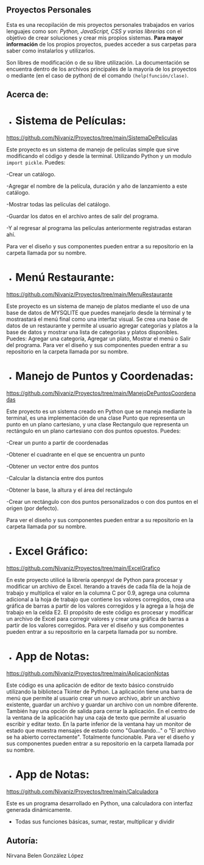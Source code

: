 ## Proyectos Personales 

Esta es una recopilación de mis proyectos personales trabajados en varios lenguajes como son: *Python, JavaScript, CSS y varias librerías* con el objetivo de crear soluciones y crear mis propios sistemas. **Para mayor información** de los propios proyectos, puedes acceder a sus carpetas para saber como instalarlos y utilizarlos. 

Son libres de modificación o de su libre utilización. La documentación se encuentra dentro de los archivos principales de la mayoría de los proyectos o mediante (en el caso de python) de el comando `(help(función/clase)`.

## Acerca de:

- # Sistema de Películas: 
https://github.com/Nivaniz/Proyectos/tree/main/SistemaDePeliculas

Este proyecto es un sistema de manejo de películas simple que sirve modificando el código y desde la terminal. Utilizando Python y un modulo `import pickle`. Puedes:

  -Crear un catálogo.
  
  -Agregar el nombre de la película, duración y año de lanzamiento a este catálogo.
  
  -Mostrar todas las películas del catálogo.
  
  -Guardar los datos en el archivo antes de salir del programa.
  
  -Y al regresar al programa las películas anteriormente registradas estaran ahí.
 
 Para ver el diseño y sus componentes pueden entrar a su repositorio en la carpeta llamada por su nombre.
 
- # Menú Restaurante: 
https://github.com/Nivaniz/Proyectos/tree/main/MenuRestaurante
 
Este proyecto es un sistema de manejo de platos mediante el uso de una base de datos de MYSQLITE que puedes manejarlo desde la términal y te mostrastará el menú final como una interfaz visual. Se crea una base de datos de un restaurante y permite al usuario agregar categorías y platos a la base de datos y mostrar una lista de categorías y platos disponibles. Puedes: Agregar una categoría, Agregar un plato, Mostrar el menú o Salir del programa. Para ver el diseño y sus componentes pueden entrar a su repositorio en la carpeta llamada por su nombre.
 
- # Manejo de Puntos y Coordenadas: 
https://github.com/Nivaniz/Proyectos/tree/main/ManejoDePuntosCoordenadas

Este proyecto es un sistema creado en Python que se maneja mediante la terminal, es una implementación de una clase Punto que representa un punto en un plano cartesiano, y una clase Rectangulo que representa un rectángulo en un plano cartesiano con dos puntos opuestos. Puedes: 
  
  -Crear un punto a partir de coordenadas
  
  -Obtener el cuadrante en el que se encuentra un punto
  
  -Obtener un vector entre dos puntos
  
  -Calcular la distancia entre dos puntos
  
  -Obtener la base, la altura y el área del rectángulo
  
  -Crear un rectángulo con dos puntos personalizados o con dos puntos en el origen (por defecto). 
  
Para ver el diseño y sus componentes pueden entrar a su repositorio en la carpeta llamada por su nombre.

- # Excel Gráfico: 
https://github.com/Nivaniz/Proyectos/tree/main/ExcelGrafico

En este proyecto utilicé la librería openpyxl de Python para procesar y modificar un archivo de Excel. Iterando a través de cada fila de la hoja de trabajo y multiplica el valor en la columna C por 0.9, agrega una columna adicional a la hoja de trabajo que contiene los valores corregidos, crea una gráfica de barras a partir de los valores corregidos y la agrega a la hoja de trabajo en la celda E2. El propósito de este código es procesar y modificar un archivo de Excel para corregir valores y crear una gráfica de barras a partir de los valores corregidos. Para ver el diseño y sus componentes pueden entrar a su repositorio en la carpeta llamada por su nombre.

- # App de Notas: 
https://github.com/Nivaniz/Proyectos/tree/main/AplicacionNotas

Este código es una aplicación de editor de texto básico construido utilizando la biblioteca Tkinter de Python. La aplicación tiene una barra de menú que permite al usuario crear un nuevo archivo, abrir un archivo existente, guardar un archivo y guardar un archivo con un nombre diferente. También hay una opción de salida para cerrar la aplicación. En el centro de la ventana de la aplicación hay una caja de texto que permite al usuario escribir y editar texto. En la parte inferior de la ventana hay un monitor de estado que muestra mensajes de estado como "Guardando..." o "El archivo se ha abierto correctamente". Totalmente funcionable.  Para ver el diseño y sus componentes pueden entrar a su repositorio en la carpeta llamada por su nombre.

- # App de Notas: 
https://github.com/Nivaniz/Proyectos/tree/main/Calculadora

Este es un programa desarrollado en Python, una calculadora con interfaz generada dinámicamente.

- Todas sus funciones básicas, sumar, restar, multiplicar y dividir
  
## Autoría:

  Nirvana Belen González López
